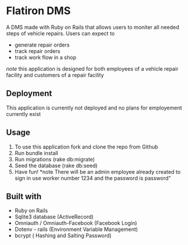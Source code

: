 # Flatiron DMS

A DMS made with Ruby on Rails that allows users to moniter all needed steps of vehicle repairs.
Users can expect to 

* generate repair orders 
* track repair orders
* track work flow in a shop

*note* this application is designed for both employees of a vehicle repair facility and customers of a repair facility

## Deployment
This application is currently not deployed and no plans for employement currently exist

## Usage
1. To use this application fork and clone the repo from Github
2. Run bundle install
3. Run migrations (rake db:migrate)
4. Seed the database (rake db:seed)
5. Have fun!
*note There will be an admin employee already created to sign in use worker number 1234 and the password is password"

## Built with
* Ruby on Rails
* Sqlite3 database (ActiveRecord) 
* Omniauth / Omniauth-Facebook (Facebook Login)
* Dotenv - rails (Environment Variable Management)
* bcrypt ( Hashing and Salting Password)



